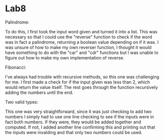 # Lab8

Palindrome: 

To do this, I first took the input word given and turned it into a list. This was necessary so that I could use the "reverse" function to check if the word was in fact a palindrome, returning a boolean value depending on if it was.
I was unsure of how to make my own reverser function, I thought it would have something to do with the "car" and "cdr" functions but I was unable to figure out how to make my own implementation of reverse.

Fibonacci:

I've always had trouble with recursive methods, so this one was challenging for me. I first made a check for if the input given was less than 2, which would return the value itself. The rest goes through the function recursively adding the numbers until the end.

Two valid types:

This one was very straightforward, since it was just checking to add two numbers I simply had to use one line checking to see if the inputs were in fact both numbers. If they were, they would be added together and computed.
If not, I added another line confirming this and printing out that the inputs were invalding and that only two numbers could be used.
